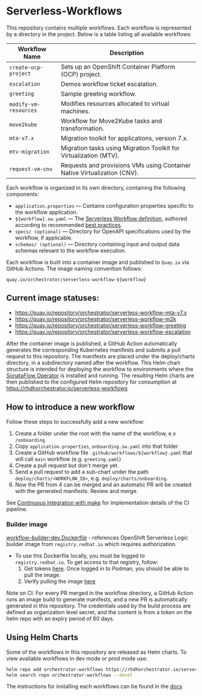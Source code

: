 # Serverless-Workflows

This repository contains multiple workflows. Each workflow is represented by a directory in the project. Below is a table listing all available workflows:

| Workflow Name                    | Description                                       |
|----------------------------------|---------------------------------------------------|
| `create-ocp-project`             | Sets up an OpenShift Container Platform (OCP) project. |
| `escalation`                     | Demos workflow ticket escalation.          |
| `greeting`                       | Sample greeting workflow.                         |
| `modify-vm-resources`            | Modifies resources allocated to virtual machines. |
| `move2kube`                      | Workflow for Move2Kube tasks and transformation.  |
| `mta-v7.x`                       | Migration toolkit for applications, version 7.x.  |
| `mtv-migration`                  | Migration tasks using Migration Toolkit for Virtualization (MTV). |
| `request-vm-cnv`                 | Requests and provisions VMs using Container Native Virtualization (CNV). |

Each workflow is organized in its own directory, containing the following components:
* `application.properties` — Contains configuration properties specific to the workflow application.
* `${workflow}.sw.yaml` — The [Serverless Workflow definition][1], authored according to recommended [best practices][4].
* `specs/ (optional)` — Directory for OpenAPI specifications used by the workflow, if applicable.
* `schemas/ (optional)` — Directory containing input and output data schemas relevant to the workflow execution.

Each workflow is built into a container image and published to `Quay.io` via GitHub Actions. The image naming convention follows:
```
quay.io/orchestrator/serverless-workflow-${workflow}
```

## Current image statuses:

- https://quay.io/repository/orchestrator/serverless-workflow-mta-v7.x
- https://quay.io/repository/orchestrator/serverless-workflow-m2k
- https://quay.io/repository/orchestrator/serverless-workflow-greeting
- https://quay.io/repository/orchestrator/serverless-workflow-escalation

After the container image is published, a GitHub Action automatically generates the corresponding Kubernetes manifests and submits a pull request to this repository.
The manifests are placed under the deploy/charts directory, in a subdirectory named after the workflow.
This Helm chart structure is intended for deploying the workflow to environments where the [SonataFlow Operator][2] is installed and running.
The resulting Helm charts are then published to the configured Helm repository for consumption at https://rhdhorchestrator.io/serverless-workflows

## How to introduce a new workflow

Follow these steps to successfully add a new workflow:

1. Create a folder under the root with the name of the workflow, e.x `/onboarding`
2. Copy `application.properties`, `onboarding.sw.yaml` into that folder
3. Create a GitHub workflow file `.github/workflows/${workflow}.yaml` that will call `main` workflow (e.g. `greeting.yaml`)
4. Create a pull request but don't merge yet.
5. Send a pull request to add a sub-chart under the path `deploy/charts/<WORKFLOW_ID>`, e.g. `deploy/charts/onboarding`.
6. Now the PR from 4 can be merged and an automatic PR will be created with the generated manifests. Review and merge.

See [Continuous Integration with make](https://github.com/rhdhorchestrator/serverless-workflows/blob/main/make.md) for implementation details of the CI pipeline.

### Builder image
[workflow-builder-dev.Dockerfile](./pipeline/workflow-builder.Dockerfile) - references OpenShift Serverless Logic builder image from `registry.redhat.io` which requires authorization.
  - To use this Dockerfile locally, you must be logged to `registry.redhat.io`. To get access to that registry, follow:
    1. Get tokens [here](https://access.redhat.com/terms-based-registry/accounts). Once logged in to Podman, you should be able to pull the image.
    2. Verify pulling the image [here](https://catalog.redhat.com/software/containers/openshift-serverless-1-tech-preview/logic-swf-builder-rhel8/6483079349c48023fc262858?architecture=amd64&image=65e1a56104e00058ecdd52eb&container-tabs=gti)

Note on CI:
For every PR merged in the workflow directory, a GitHub Action runs an image build to generate manifests, and a new PR is automatically generated in this repository.
The credentials used by the build process are defined as organization level secret, and the content is from a token on the helm repo with an expiry period of 60 days.

[1]: https://github.com/serverlessworkflow/specification/tree/main?tab=readme-ov-file#documentation
[2]: https://github.com/apache/incubator-kie-tools/tree/main/packages/sonataflow-operator
[4]: https://github.com/rhdhorchestrator/serverless-workflows/blob/main/best-practices.md

## Using Helm Charts
Some of the workflows in this repository are released as Helm charts.
To view available workflows in dev mode or prod mode use:
```bash
helm repo add orchestrator-workflows https://rhdhorchestrator.io/serverless-workflows
helm search repo orchestrator-workflows --devel
```

The instructions for installing each workflows can be found in the [docs](./deploy/docs/main/)
